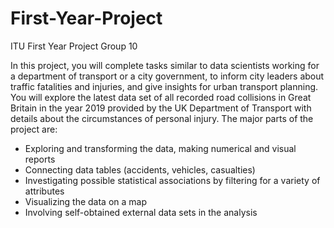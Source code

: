 # First-Year-Project
ITU First Year Project Group 10 

In this project, you will complete tasks similar to data scientists working for a department of transport
or a city government, to inform city leaders about traffic fatalities and injuries, and give insights for
urban transport planning. You will explore the latest data set of all recorded road collisions in Great
Britain in the year 2019 provided by the UK Department of Transport with details about the
circumstances of personal injury.
The major parts of the project are:
- Exploring and transforming the data, making numerical and visual reports
- Connecting data tables (accidents, vehicles, casualties)
- Investigating possible statistical associations by filtering for a variety of attributes
- Visualizing the data on a map
- Involving self-obtained external data sets in the analysis
